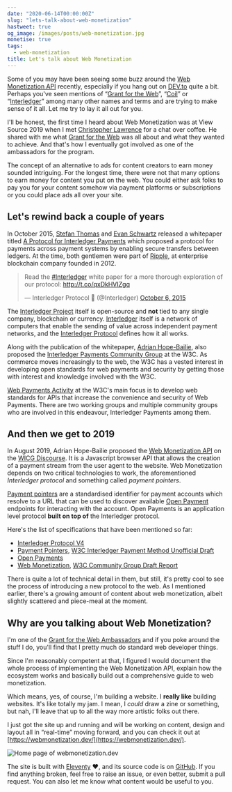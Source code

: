 ```yaml
---
date: "2020-06-14T00:00:00Z"
slug: "lets-talk-about-web-monetization"
hastweet: true
og_image: /images/posts/web-monetization.jpg
monetise: true
tags:
  - web-monetization
title: Let's talk about Web Monetization
---
```


Some of you may have been seeing some buzz around the [Web Monetization API](https://webmonetization.org/) recently, especially if you hang out on [DEV.to](https://dev.to/) quite a bit. Perhaps you've seen mentions of “[Grant for the Web](https://www.grantfortheweb.org/)”, “[Coil](https://coil.com/)” or “[Interledger](https://interledger.org/)” among many other names and terms and are trying to make sense of it all. Let me try to lay it all out for you.

I'll be honest, the first time I heard about Web Monetization was at View Source 2019 when I met [Christopher Lawrence](https://www.linkedin.com/in/chrislarry/) for a chat over coffee. He shared with me what [Grant for the Web](https://www.grantfortheweb.org/) was all about and what they wanted to achieve. And that's how I eventually got involved as one of the ambassadors for the program.

The concept of an alternative to ads for content creators to earn money sounded intriguing. For the longest time, there were not that many options to earn money for content you put on the web. You could either ask folks to pay you for your content somehow via payment platforms or subscriptions or you could place ads all over your site.

## Let's rewind back a couple of years

In October 2015, [Stefan Thomas](https://twitter.com/justmoon) and [Evan Schwartz](https://twitter.com/_emschwartz) released a whitepaper titled [A Protocol for Interledger Payments](https://interledger.org/interledger.pdf) which proposed a protocol for payments across payment systems by enabling secure transfers between ledgers. At the time, both gentlemen were part of [Ripple](https://ripple.com/), at enterprise blockchain company founded in 2012.

<blockquote class="twitter-tweet"><p lang="en" dir="ltr">Read the <a href="https://twitter.com/hashtag/Interledger?src=hash&amp;ref_src=twsrc%5Etfw">#Interledger</a> white paper for a more thorough exploration of our protocol: <a href="http://t.co/qxDkHVIZgq">http://t.co/qxDkHVIZgq</a></p>&mdash; Interledger Protocol 💸 (@Interledger) <a href="https://twitter.com/Interledger/status/651474220304564224?ref_src=twsrc%5Etfw">October 6, 2015</a></blockquote>

The [Interledger Project](https://interledger.org/) itself is open-source and **not** tied to any single company, blockchain or currency. [Interledger](https://interledger.org/overview.html#what-is-interledger) itself is a network of computers that enable the sending of value across independent payment networks, and the [Interledger Protocol](https://interledger.org/rfcs/0027-interledger-protocol-4/) defines how it all works.

Along with the publication of the whitepaper, [Adrian Hope-Bailie](https://twitter.com/ahopebailie), also proposed the [Interledger Payments Community Group](https://www.w3.org/community/interledger/) at the W3C. As commerce moves increasingly to the web, the W3C has a vested interest in developing open standards for web payments and security by getting those with interest and knowledge involved with the W3C.

[Web Payments Activity](https://www.w3.org/Payments/) at the W3C's main focus is to develop web standards for APIs that increase the convenience and security of Web Payments. There are two working groups and multiple community groups who are involved in this endeavour, Interledger Payments among them.

## And then we get to 2019

In August 2019, Adrian Hope-Bailie proposed the [Web Monetization API](https://discourse.wicg.io/t/proposal-web-monetization-a-new-revenue-model-for-the-web/3785) on the [WICG Discourse](https://discourse.wicg.io/). It is a Javascript browser API that allows the creation of a payment stream from the user agent to the website. Web Monetization depends on two critical technologies to work, the aforementioned _Interledger protocol_ and something called _payment pointers_.

[Payment pointers](https://paymentpointers.org/) are a standardised identifier for payment accounts which resolve to a URL that can be used to discover available [Open Payment](https://openpayments.dev/) endpoints for interacting with the account. Open Payments is an application level protocol **built on top of** the Interledger protocol.

<p class="no-margin">Here's the list of specifications that have been mentioned so far:</p>
<ul>
    <li class="no-margin"><a href="https://interledger.org/rfcs/0027-interledger-protocol-4/draft-9.html">Interledger Protocol V4</a></li>
    <li class="no-margin"><a href="https://paymentpointers.org/">Payment Pointers</a>, <a href="https://w3c.github.io/webpayments/proposals/interledger/">W3C Interledger Payment Method Unofficial Draft</a></li>
    <li class="no-margin"><a href="https://docs.openpayments.dev/introduction">Open Payments</a></li>
    <li><a href="https://webmonetization.org/docs/api">Web Monetization</a>, <a href="https://webmonetization.org/specification.html">W3C Community Group Draft Report</a></li>
</ul>

There is quite a lot of technical detail in them, but still, it's pretty cool to see the process of introducing a new protocol to the web. As I mentioned earlier, there's a growing amount of content about web monetization, albeit slightly scattered and piece-meal at the moment.

## Why are you talking about Web Monetization?

I'm one of the [Grant for the Web Ambassadors](https://www.grantfortheweb.org/post/ambassadors-hj-chen-and-cris-beasley) and if you poke around the stuff I do, you'll find that I pretty much do standard web developer things.

Since I'm reasonably competent at that, I figured I would document the whole process of implementing the Web Monetization API, explain how the ecosystem works and basically build out a comprehensive guide to web monetization.

Which means, yes, of course, I'm building a website. I **really like** building websites. It's like totally my jam. I mean, I _could_ draw a zine or something, but nah, I'll leave that up to all the way more artistic folks out there.

I just got the site up and running and will be working on content, design and layout all in “real-time” moving forward, and you can check it out at [https://webmonetization.dev/](https://webmonetization.dev/).

<img srcset="/images/posts/web-monetization/website-480.png 480w, /images/posts/web-monetization/website-640.png 640w, /images/posts/web-monetization/website-960.png 960w, /images/posts/web-monetization/website-1280.png 1280w" sizes="(max-width: 400px) 100vw, (max-width: 960px) 75vw, 640px" src="/images/posts/web-monetization/website-640.png" alt="Home page of webmonetization.dev">

The site is built with [Eleventy](https://www.11ty.dev/) <span class="emoji" role="img" tabindex="0" aria-label="red heart">&#x2764;&#xFE0F;</span>, and its source code is on [GitHub](https://github.com/huijing/webmonetization). If you find anything broken, feel free to raise an issue, or even better, submit a pull request. You can also let me know what content would be useful to you.
